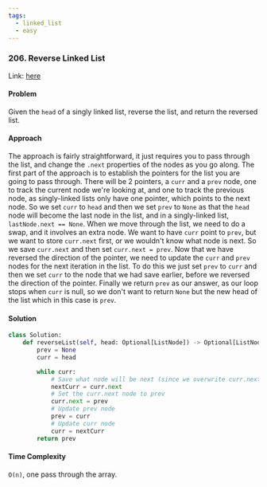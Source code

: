 ```yaml
---
tags:
  - linked_list
  - easy
---
```


### 206. Reverse Linked List

Link: [here](https://leetcode.com/problems/reverse-linked-list/description)

#### Problem
Given the `head` of a singly linked list, reverse the list, and return the reversed list.

#### Approach
The approach is fairly straightforward, it just requires you to pass through the list, and change the `.next` properties of the nodes as you go along. The first part of the approach is to establish the pointers for the list you are going to pass through. There will be 2 pointers, a `curr` and a `prev` node, one to track the current node we're looking at, and one to track the previous node, as singly-linked lists only have one pointer, which points to the next node.
So we set `curr` to `head` and then we set `prev` to `None` as that the `head` node will become the last node in the list, and in a singly-linked list, `lastNode.next == None`.
When we move through the list, we need to do a swap, and it involves an extra node. We want to have `curr` point to `prev`, but we want to store `curr.next` first, or we wouldn't know what node is next. So we save `curr.next` and then set `curr.next = prev`. Now that we have reversed the direction of the pointer, we need to update the `curr` and `prev` nodes for the next iteration in the list. To do this we just set `prev` to `curr` and then we set `curr` to the node that we had save earlier, before we reversed the direction of the pointer.
Finally we return `prev` as our answer, as our loop stops when `curr` is null, so we don't want to return `None` but the new head of the list which in this case is `prev`.

#### Solution
```python 
class Solution:
    def reverseList(self, head: Optional[ListNode]) -> Optional[ListNode]:
        prev = None
        curr = head

        while curr:
            # Save what node will be next (since we overwrite curr.next)
            nextCurr = curr.next
            # Set the curr.next node to prev
            curr.next = prev
            # Update prev node
            prev = curr
            # Update curr node 
            curr = nextCurr
        return prev
```

#### Time Complexity
`O(n)`, one pass through the array.
